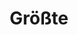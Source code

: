 ---
title: 'Größte'

content:
    items: 
        - '@page.children': '/tech'
    order:
        by: header.volume
        dir: desc
    filter:
        published: true
        type: 'tech'
    limit: 12
    pagination: false
---